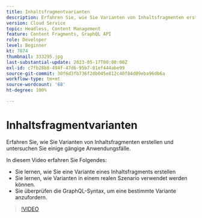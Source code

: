 ```yaml
---
title: Inhaltsfragmentvarianten
description: Erfahren Sie, wie Sie Varianten von Inhaltsfragmenten erstellen und untersuchen Sie einige gängige Anwendungsfälle.
version: Cloud Service
topic: Headless, Content Management
feature: Content Fragments, GraphQL API
role: Developer
level: Beginner
kt: 7874
thumbnail: 333295.jpg
last-substantial-update: 2023-05-17T00:00:00Z
exl-id: c7fb28b8-494f-47d6-95b7-01ef444abe99
source-git-commit: 30f6d3fb736f2db045e812c40f84d09eba96db6a
workflow-type: tm+mt
source-wordcount: '68'
ht-degree: 100%

---
```


# Inhaltsfragmentvarianten

Erfahren Sie, wie Sie Varianten von Inhaltsfragmenten erstellen und untersuchen Sie einige gängige Anwendungsfälle.

In diesem Video erfahren Sie Folgendes:

+ Sie lernen, wie Sie eine Variante eines Inhaltsfragments erstellen
+ Sie lernen, wie Varianten in einem realen Szenario verwendet werden können.
+ Sie überprüfen die GraphQL-Syntax, um eine bestimmte Variante anzufordern.

>[!VIDEO](https://video.tv.adobe.com/v/333295?quality=12&learn=on)

